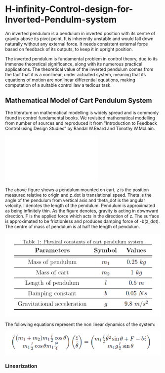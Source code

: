 # H-infinity-Control-design-for-Inverted-Pendulm-system
An inverted pendulum is a pendulum in inverted position with its centre of gravity above its pivot point.
It is inherently unstable and would fall down naturally without any external force. It needs consistent external force based
on feedback of its outputs, to keep it in upright position.

The inverted pendulum is fundamental problem in control theory, due to its immense theoretical significance, along with its numerous practical applications. The theoretical value of the inverted pendulum comes from the fact that it is a nonlinear, under actuated system, meaning that its equations of motion are nonlinear differential equations, making computation of a suitable control law a tedious task.

## Mathematical Model of Cart Pendulum System
The literature on mathematical modelling is widely spread and is commonly found in control fundamental books. We revisited mathematical modelling from number of sources and reproduced it from "Introduction to Feedback Control using Design Studies" by Randal W.Beard and Timothy W.McLain. 

![alt text](freebodydiag.pdf)

The above figure shows a pendulum mounted on cart, z is the position measured relative to origin and z_dot is translational speed. Theta is the angle of the
pendulum from vertical axis and theta_dot is the angular velocity. l denotes the length of the pendulum. Pendulum is approximated as being infinitely thin. As the
figure denotes, gravity is acting in downward direction. F is the applied force which acts in the direction of z. The surface is approximated to be frictionless
and produces damping force of -b(z_dot). The centre of mass of pendulum is at half the length of pendulum.


![alt text](tableforparametervalues.PNG)

The following equations represent the non linear dynamics of the system:

![alt text](nonlineareq.PNG)

### Linearization

